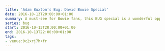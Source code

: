 ```yaml
---
title: 'Adam Buxton’s Bug: David Bowie Special'
date: 2016-10-13T20:00:00+01:00
summary: A must-see for Bowie fans, this BUG special is a wonderful opportunity to enjoy some key moments from David Bowie’s life and career on the big screen – and remember the indelible mark he made on our cultural landscape.
series: bug
start: 2016-10-13T20:00:00+01:00
end: 2016-10-13T22:00:00+01:00
tags:
- venue:9c2xrj7h+fr
---
```

